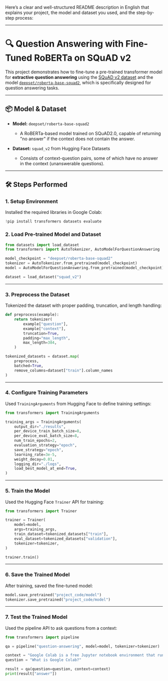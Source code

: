 Here’s a clear and well-structured README description in English that explains your project, the model and dataset you used, and the step-by-step process:

---

# 🔍 Question Answering with Fine-Tuned RoBERTa on SQuAD v2

This project demonstrates how to fine-tune a pre-trained transformer model for **extractive question answering** using the [SQuAD v2 dataset](https://huggingface.co/datasets/squad_v2) and the model [`deepset/roberta-base-squad2`](https://huggingface.co/deepset/roberta-base-squad2), which is specifically designed for question answering tasks.

---

## 📦 Model & Dataset

- **Model:** `deepset/roberta-base-squad2`

  - A RoBERTa-based model trained on SQuAD2.0, capable of returning "no answer" if the context does not contain the answer.

- **Dataset:** `squad_v2` from Hugging Face Datasets

  - Consists of context-question pairs, some of which have no answer in the context (unanswerable questions).

---

## 🛠️ Steps Performed

### 1. **Setup Environment**

Installed the required libraries in Google Colab:

```python
!pip install transformers datasets evaluate
```

### 2. **Load Pre-trained Model and Dataset**

```python
from datasets import load_dataset
from transformers import AutoTokenizer, AutoModelForQuestionAnswering

model_checkpoint = "deepset/roberta-base-squad2"
tokenizer = AutoTokenizer.from_pretrained(model_checkpoint)
model = AutoModelForQuestionAnswering.from_pretrained(model_checkpoint)

dataset = load_dataset("squad_v2")
```

---

### 3. **Preprocess the Dataset**

Tokenized the dataset with proper padding, truncation, and length handling:

```python
def preprocess(example):
    return tokenizer(
        example["question"],
        example["context"],
        truncation=True,
        padding="max_length",
        max_length=384,
    )

tokenized_datasets = dataset.map(
    preprocess,
    batched=True,
    remove_columns=dataset["train"].column_names
)
```

---

### 4. **Configure Training Parameters**

Used `TrainingArguments` from Hugging Face to define training settings:

```python
from transformers import TrainingArguments

training_args = TrainingArguments(
    output_dir="./results",
    per_device_train_batch_size=8,
    per_device_eval_batch_size=8,
    num_train_epochs=2,
    evaluation_strategy="epoch",
    save_strategy="epoch",
    learning_rate=3e-5,
    weight_decay=0.01,
    logging_dir="./logs",
    load_best_model_at_end=True,
)
```

---

### 5. **Train the Model**

Used the Hugging Face `Trainer` API for training:

```python
from transformers import Trainer

trainer = Trainer(
    model=model,
    args=training_args,
    train_dataset=tokenized_datasets["train"],
    eval_dataset=tokenized_datasets["validation"],
    tokenizer=tokenizer,
)

trainer.train()
```

---

### 6. **Save the Trained Model**

After training, saved the fine-tuned model:

```python
model.save_pretrained("project_code/model")
tokenizer.save_pretrained("project_code/model")
```

---

### 7. **Test the Trained Model**

Used the pipeline API to ask questions from a context:

```python
from transformers import pipeline

qa = pipeline("question-answering", model=model, tokenizer=tokenizer)

context = "Google Colab is a free Jupyter notebook environment that runs in the cloud."
question = "What is Google Colab?"

result = qa(question=question, context=context)
print(result["answer"])
```
